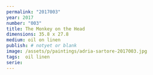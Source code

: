 ```yaml
---
permalink: "2017003"
year: 2017
number: "003"
title: The Monkey on the Head
dimensions: 35.8 x 27.8
medium: oil on linen
publish: # notyet or blank
image: /assets/p/paintings/adria-sartore-2017003.jpg
tags:  oil linen
serie:
---
```

